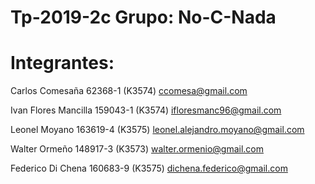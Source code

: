 # Tp-2019-2c Grupo: No-C-Nada
# Integrantes:

Carlos Comesaña      62368-1  (K3574) ccomesa@gmail.com

Ivan Flores Mancilla 159043-1 (K3574) ifloresmanc96@gmail.com

Leonel Moyano        163619-4 (K3575) leonel.alejandro.moyano@gmail.com

Walter Ormeño        148917-3 (K3573) walter.ormenio@gmail.com
 
Federico Di Chena    160683-9 (K3575) dichena.federico@gmail.com



